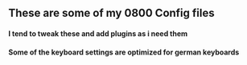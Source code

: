 ## These are some of my 0800 Config files

#### I tend to tweak these and add plugins as i need them

#### Some of the keyboard settings are optimized for german keyboards
